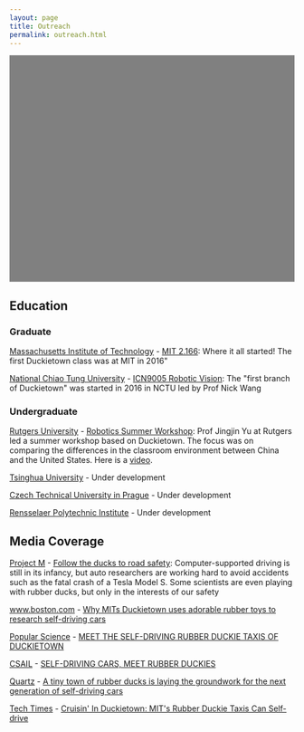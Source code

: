 ```yaml
---
layout: page
title: Outreach
permalink: outreach.html
---
```


<style type="text/css">
        #map {
        width: 100%;
        height: 400px;
        background-color: grey;
      }
</style>



<div id="map"></div>
<script>
function initMap() {
var boston = {lat: 42.3601, lng: -71.0589};
        var map = new google.maps.Map(document.getElementById('map'), {
          zoom: 2,
          center: boston
        });var infoWindow = new google.maps.InfoWindow(), marker, i;var service = new google.maps.places.PlacesService(map);
    // Info Window Content
    var infoWindowContent = []
infoWindowContent.push(['<div class="info_content">'+'<h3>Graduate' + ' Class'+ ': <a href="http://duckietown.mit.edu/">'+ ' MIT 2.166'+'</a>'+' at '+'<a href="http://web.mit.edu">'+'Massachusetts Institute of Technology'+'</a>'+'</h3>'+'<p>Where it all started! The first Duckietown class was at MIT in 2016"</p>'+'</div>']);
infoWindowContent.push(['<div class="info_content">'+'<h3>Graduate' + ' Class'+ ': <a href="http://duckietown.nctu.edu.tw/">'+ ' ICN9005 Robotic Vision'+'</a>'+' at '+'<a href="http://www.nctu.edu.tw/en">'+'National Chiao Tung University'+'</a>'+'</h3>'+'<p>The "first branch of Duckietown" was started in 2016 in NCTU led by Prof Nick Wang</p>'+'</div>']);
infoWindowContent.push(['<div class="info_content">'+'<h3>Undergraduate' + ' Class'+ ': <a href="http://soe.rutgers.edu/story/robotics-workshop-brings-international-students-rutgers">'+ ' Robotics Summer Workshop'+'</a>'+' at '+'<a href="http://www.rutgers.edu/">'+'Rutgers University'+'</a>'+'</h3>'+'<p>Prof Jingjin Yu at Rutgers led a summer workshop based on Duckietown. The focus was on comparing the differences in the classroom environment between China and the United States. Here is a  <a href="https://www.youtube.com/watch?v=I4NudbNBUHI">video</a>.</p>'+'</div>']);
infoWindowContent.push(['<div class="info_content">'+'<h3>Undergraduate' + ' Class'+ ' Under Development'+' at '+'<a href="http://www.tsinghua.edu.cn/publish/newthuen/">'+'Tsinghua University'+'</a>'+'</h3>'+'</div>']);
infoWindowContent.push(['<div class="info_content">'+'<h3>Undergraduate' + ' Class'+ ' Under Development'+' at '+'<a href="https://www.cvut.cz/en">'+'Czech Technical University in Prague'+'</a>'+'</h3>'+'</div>']);
infoWindowContent.push(['<div class="info_content">'+'<h3>Undergraduate' + ' Class'+ ' Under Development'+' at '+'<a href="https://rpi.edu/">'+'Rensselaer Polytechnic Institute'+'</a>'+'</h3>'+'</div>']);
infoWindowContent.push(['<div class="info_content">'+'<h3>High School' + ' Class'+ ': <a href="http://www.perlatecnica.it/">'+ ' Perlatecnica'+'</a>'+' at '+'<a href="http://www.isismarcianise.gov.it/">'+'I.S.I.S marcianise'+'</a>'+'</h3>'+'<p>Class  led by Mr. Mauro D&apos;Angelo. The code for the high school class is available at <a href="https://github.com/duckietown/duckietown-hs">Duckietown HS Github page</a>.</p>'+'</div>']);
infoWindowContent.push(['<div class="info_content">'+'<h3>Elementary School' + ' Class'+ ' Bruce Schwartz&apos;s 5th grade class are building their own robots based on the Duckiebot design'+' at '+'<a href="http://www.peckschool.org/page">'+'The Peck School'+'</a>'+'</h3>'+'<p>The 5th graders are designing their own robots</p>'+'</div>']);
infoWindowContent.push(['<div class="info_content">'+'<h3>Research' + ': <a href="http://faculty.ucmerced.edu/scarpin">'+ ' Paper under review'+'</a>'+' at '+'<a href="http://www.ucmerced.edu/">'+'University of California, Merced'+'</a>'+'</h3>'+'</div>']);
infoWindowContent.push(['<div class="info_content">'+'<h3>Independent' + ' Independent project'+' at '+'<a href="https://www.roeper.org/">'+'Roeper School in Birmingham'+'</a>'+'</h3>'+'<p>Nathaniel Lee is a senior at the Roeper School in Birmingham, MI and is taking the Duckietown course as an independent study.</p>'+'</div>']);
var image = { 
            url: 'media/duckie2.png', 
            scaledSize: new google.maps.Size(20,20), 
            origin: new google.maps.Point(0, 0), 
            anchor: new google.maps.Point(0, 20) 
  }; 
            var request = { 
               query: 'Massachusetts Institute of Technology' 
            }; 
         service.textSearch(request, callback0); 
         function callback0(results, status) { 
          if (status === google.maps.places.PlacesServiceStatus.OK) {
            var position = results[0].geometry.location
            var marker = new google.maps.Marker({ 
              map: map, 
              position: position,
              icon: image, 
              title: 'Massachusetts Institute of Technology \nMIT 2.166 \n(Graduate Class)' 
            }); 
            
            google.maps.event.addListener(marker, 'click', (function(marker,i) {
              return function() {
                infoWindow.setContent(infoWindowContent[0][0]);
                infoWindow.open(map, marker);
            }
        })(marker, 0));};}; 
            var request = { 
               query: 'National Chiao Tung University' 
            }; 
         service.textSearch(request, callback1); 
         function callback1(results, status) { 
          if (status === google.maps.places.PlacesServiceStatus.OK) {
            var position = results[0].geometry.location
            var marker = new google.maps.Marker({ 
              map: map, 
              position: position,
              icon: image, 
              title: 'National Chiao Tung University \nICN9005 Robotic Vision \n(Graduate Class)' 
            }); 
            
            google.maps.event.addListener(marker, 'click', (function(marker,i) {
              return function() {
                infoWindow.setContent(infoWindowContent[1][0]);
                infoWindow.open(map, marker);
            }
        })(marker, 1));};}; 
            var request = { 
               query: 'Rutgers University' 
            }; 
         service.textSearch(request, callback2); 
         function callback2(results, status) { 
          if (status === google.maps.places.PlacesServiceStatus.OK) {
            var position = results[0].geometry.location
            var marker = new google.maps.Marker({ 
              map: map, 
              position: position,
              icon: image, 
              title: 'Rutgers University \nRobotics Summer Workshop \n(Undergraduate Class)' 
            }); 
            
            google.maps.event.addListener(marker, 'click', (function(marker,i) {
              return function() {
                infoWindow.setContent(infoWindowContent[2][0]);
                infoWindow.open(map, marker);
            }
        })(marker, 2));};}; 
            var request = { 
               query: 'Tsinghua University' 
            }; 
         service.textSearch(request, callback3); 
         function callback3(results, status) { 
          if (status === google.maps.places.PlacesServiceStatus.OK) {
            var position = results[0].geometry.location
            var marker = new google.maps.Marker({ 
              map: map, 
              position: position,
              icon: image, 
              title: 'Tsinghua University \nUnder Development \n(Undergraduate Class)' 
            }); 
            
            google.maps.event.addListener(marker, 'click', (function(marker,i) {
              return function() {
                infoWindow.setContent(infoWindowContent[3][0]);
                infoWindow.open(map, marker);
            }
        })(marker, 3));};}; 
            var request = { 
               query: 'Czech Technical University in Prague' 
            }; 
         service.textSearch(request, callback4); 
         function callback4(results, status) { 
          if (status === google.maps.places.PlacesServiceStatus.OK) {
            var position = results[0].geometry.location
            var marker = new google.maps.Marker({ 
              map: map, 
              position: position,
              icon: image, 
              title: 'Czech Technical University in Prague \nUnder Development \n(Undergraduate Class)' 
            }); 
            
            google.maps.event.addListener(marker, 'click', (function(marker,i) {
              return function() {
                infoWindow.setContent(infoWindowContent[4][0]);
                infoWindow.open(map, marker);
            }
        })(marker, 4));};}; 
            var request = { 
               query: 'Rensselaer Polytechnic Institute' 
            }; 
         service.textSearch(request, callback5); 
         function callback5(results, status) { 
          if (status === google.maps.places.PlacesServiceStatus.OK) {
            var position = results[0].geometry.location
            var marker = new google.maps.Marker({ 
              map: map, 
              position: position,
              icon: image, 
              title: 'Rensselaer Polytechnic Institute \nUnder Development \n(Undergraduate Class)' 
            }); 
            
            google.maps.event.addListener(marker, 'click', (function(marker,i) {
              return function() {
                infoWindow.setContent(infoWindowContent[5][0]);
                infoWindow.open(map, marker);
            }
        })(marker, 5));};}; 
            var request = { 
               query: 'I.S.I.S marcianise' 
            }; 
         service.textSearch(request, callback6); 
         function callback6(results, status) { 
          if (status === google.maps.places.PlacesServiceStatus.OK) {
            var position = results[0].geometry.location
            var marker = new google.maps.Marker({ 
              map: map, 
              position: position,
              icon: image, 
              title: 'I.S.I.S marcianise \nPerlatecnica \n(High School Class)' 
            }); };}; 
            var request = { 
               query: 'The Peck School' 
            }; 
         service.textSearch(request, callback7); 
         function callback7(results, status) { 
          if (status === google.maps.places.PlacesServiceStatus.OK) {
            var position = results[0].geometry.location
            var marker = new google.maps.Marker({ 
              map: map, 
              position: position,
              icon: image, 
              title: 'The Peck School \nBruce Schwartz&apos;s 5th grade class are building their own robots based on the Duckiebot design \n(Elementary School Class)' 
            }); };}; 
            var request = { 
               query: 'University of California, Merced' 
            }; 
         service.textSearch(request, callback8); 
         function callback8(results, status) { 
          if (status === google.maps.places.PlacesServiceStatus.OK) {
            var position = results[0].geometry.location
            var marker = new google.maps.Marker({ 
              map: map, 
              position: position,
              icon: image, 
              title: 'University of California, Merced \nPaper under review \n(Research)' 
            }); };}; 
            var request = { 
               query: 'Roeper School in Birmingham' 
            }; 
         service.textSearch(request, callback9); 
         function callback9(results, status) { 
          if (status === google.maps.places.PlacesServiceStatus.OK) {
            var position = results[0].geometry.location
            var marker = new google.maps.Marker({ 
              map: map, 
              position: position,
              icon: image, 
              title: 'Roeper School in Birmingham \nIndependent project \n(Independent)' 
            }); };};
      }

    </script>
<script async defer
        src="https://maps.googleapis.com/maps/api/js?key=AIzaSyDCdYZ3gHK80cDg8NKT8g24JQJVLyUYqc8&callback=initMap&libraries=places">
    </script>



## Education
    
    


### Graduate




<p id="MIT" class=""> <a class="title" href="http://web.mit.edu">Massachusetts Institute of Technology</a> - <a class="title" href="http://duckietown.mit.edu/"> MIT 2.166</a>: Where it all started! The first Duckietown class was at MIT in 2016"</p>



<p id="NCTU" class=""> <a class="title" href="http://www.nctu.edu.tw/en">National Chiao Tung University</a> - <a class="title" href="http://duckietown.nctu.edu.tw/"> ICN9005 Robotic Vision</a>: The "first branch of Duckietown" was started in 2016 in NCTU led by Prof Nick Wang</p>




### Undergraduate




<p id="Rutgers" class=""> <a class="title" href="http://www.rutgers.edu/">Rutgers University</a> - <a class="title" href="http://soe.rutgers.edu/story/robotics-workshop-brings-international-students-rutgers"> Robotics Summer Workshop</a>: Prof Jingjin Yu at Rutgers led a summer workshop based on Duckietown. The focus was on comparing the differences in the classroom environment between China and the United States. Here is a  <a href="https://www.youtube.com/watch?v=I4NudbNBUHI">video</a>.</p>



<p id="Tsinghua" class=""> <a class="title" href="http://www.tsinghua.edu.cn/publish/newthuen/">Tsinghua University</a> - Under development</p>



<p id="CTU" class=""> <a class="title" href="https://www.cvut.cz/en">Czech Technical University in Prague</a> - Under development</p>



<p id="RPI" class=""> <a class="title" href="https://rpi.edu/">Rensselaer Polytechnic Institute</a> - Under development</p>




## Media Coverage
    
    


<p id="projectm" class=""> <a class="title" href="http://projectm-online.com/">Project M</a> - <a class="title" href="http://projectm-online.com/risk/what-do-autonomous-cars-mean-for-the-future-mobility-of-the-elderly/"> Follow the ducks to road safety</a>: Computer-supported driving is still in its infancy, but auto researchers are working hard to avoid accidents such as the fatal crash of a Tesla Model S. Some scientists are even playing with rubber ducks, but only in the interests of our safety</p>



<p id="boston.com" class=""> <a class="title" href="http://www.boston.com">www.boston.com</a> - <a class="title" href="http://www.boston.com/cars/news-and-reviews/2016/06/02/why-mits-duckietown-uses-adorable-rubber-toys-to-research-self-driving-cars"> Why MITs Duckietown uses adorable rubber toys to research self-driving cars</a></p>



<p id="popsci" class=""> <a class="title" href="http://www.popsci.com/">Popular Science</a> - <a class="title" href="http://www.popsci.com/meet-self-driving-rubber-duckie-taxis-duckietown"> MEET THE SELF-DRIVING RUBBER DUCKIE TAXIS OF DUCKIETOWN</a></p>



<p id="csail" class=""> <a class="title" href="http://www.csail.mit.edu">CSAIL</a> - <a class="title" href="http://www.csail.mit.edu/Self_driving_cars_meet_rubber_duckies"> SELF-DRIVING CARS, MEET RUBBER DUCKIES</a></p>



<p id="quartz" class=""> <a class="title" href="http://qz.com">Quartz</a> - <a class="title" href="http://qz.com/672992/a-tiny-town-of-rubber-ducks-is-laying-the-groundwork-for-the-next-generation-of-self-driving-cars/"> A tiny town of rubber ducks is laying the groundwork for the next generation of self-driving cars</a></p>



<p id="techtimes" class=""> <a class="title" href="http://www.techtimes.com">Tech Times</a> - <a class="title" href="http://www.techtimes.com/articles/152328/20160421/cruisin-in-duckietown-mits-rubber-duckie-taxis-can-self-drive.htm"> Cruisin&apos; In Duckietown: MIT&apos;s Rubber Duckie Taxis Can Self-drive</a></p>





